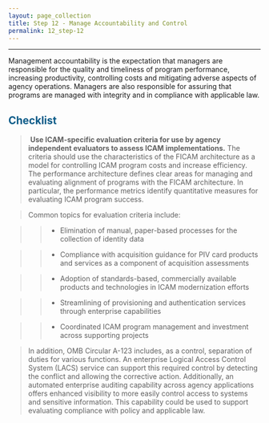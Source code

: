 ```yaml
---
layout: page_collection
title: Step 12 - Manage Accountability and Control 
permalink: 12_step-12
---
```

<script>
$(function() {
  $( "#accordion" ).accordion({
    heightStyle: "content",
    collapsible: "true",
    active: "false"
  });
});
</script>

<script src="https://use.fontawesome.com/e20c671b68.js"></script>
---------------------------------------------------------

Management accountability is the expectation that managers are responsible for the quality and timeliness of program performance, increasing productivity, controlling costs and mitigating adverse aspects of agency operations. Managers are also responsible for assuring that programs are managed with integrity and in compliance with applicable law. 

## <span style="color: #0C5C89">**Checklist**</span>

> <i class="fa fa-check-square-o"></i> &nbsp;**Use ICAM-specific evaluation criteria for use by agency independent evaluators to assess ICAM implementations.** The criteria should use the characteristics of the FICAM architecture as a model for controlling ICAM program costs and increase efficiency. The performance architecture defines clear areas for managing and evaluating alignment of programs with the FICAM architecture. In particular, the performance metrics identify quantitative measures for evaluating ICAM program success. 

> Common topics for evaluation criteria include: 

>> * Elimination of manual, paper-based processes for the collection of identity data 

>> * Compliance with acquisition guidance for PIV card products and services as a component of acquisition assessments 

>> * Adoption of standards-based, commercially available products and technologies in ICAM modernization efforts 

>> * Streamlining of provisioning and authentication services through enterprise capabilities 

>> * Coordinated ICAM program management and investment across supporting projects 

> In addition, OMB Circular A-123 includes, as a control, separation of duties for various functions. An enterprise Logical Access Control System (LACS) service can support this required control by detecting the conflict and allowing the corrective action. Additionally, an automated enterprise auditing capability across agency applications offers enhanced visibility to more easily control access to systems and sensitive information. This capability could be used to support evaluating compliance with policy and applicable law.


















